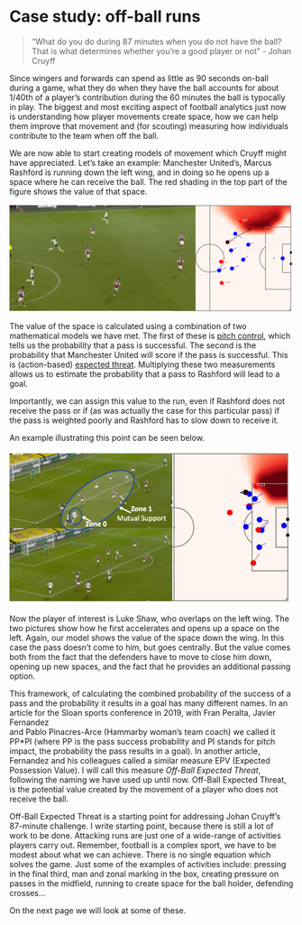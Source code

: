 Case study: off-ball runs
=========================

> “What do you do during 87 minutes when you do not have the ball? That is what determines whether 
you’re a good player or not” - Johan Cruyff

Since wingers and forwards can spend as little as 90 seconds on-ball during a game, 
what they do when they have the ball accounts for about 1/40th of a player’s contribution 
during the 60 minutes the ball is typocally in play. The biggest and most exciting 
aspect of football analytics just now is understanding how player movements create space, 
how we can help them improve that movement and (for scouting) measuring how individuals contribute 
to the team when off the ball.

We are now able to start creating models of movement which Cruyff might have appreciated. Let’s 
take an example: Manchester United’s, Marcus Rashford is running down the left wing, and in doing 
so he opens up a space where he can receive the ball. The red shading in the top part of the 
figure shows the value of that space.
 

![](../images/lesson7/RashfordRunpng.png)


The value of the space is calculated using a combination of two mathematical models we have met. 
The first of these is [pitch control](../lesson6/PitchControl.md), which tells us the probability that a pass is successful. 
The second is the probability that Manchester United will score if the pass is successful. 
This is (action-based) [expected threat](../lesson4/xTAction.md). 
Multiplying these two measurements allows us to estimate the probability that a pass to 
Rashford will lead to a goal. 

Importantly, we can assign this value to the run, even if Rashford does not 
receive the pass or if (as was actually the case for this particular pass) if the pass is 
weighted poorly and Rashford has to slow down to receive it. 

An example illustrating this point can be seen below. 

![](../images/lesson7/RashfordRun2.png)

Now the player of interest is 
Luke Shaw, who overlaps on the left wing. The two pictures show how he first accelerates and 
opens up a space on the left. Again, our model shows the value of the space down the wing. In 
this case the pass doesn’t come to him, but goes centrally. But the value comes both from the 
fact that the defenders have to move to close him down, opening up new spaces, and the 
fact that he provides an additional passing option.

 
This framework, of calculating the combined probability of the success of a pass and the 
probability it results in a goal has many different names. In an article for the 
Sloan sports conference in 2019, with Fran Peralta, Javier Fernandez  
and Pablo Pinacres-Arce (Hammarby woman’s team coach) we called it PP*PI 
(where PP is the pass success probability and PI stands for pitch impact, 
the probability the pass results in a goal). In another article, 
Fernandez and his colleagues called a similar measure EPV (Expected Possession Value). 
I will call this measure *Off-Ball Expected Threat*, following the naming we have used up until now. 
Off-Ball Expected Threat, is the potential value created by the movement of a player who does not 
receive the ball.

Off-Ball Expected Threat is a starting point for addressing Johan Cruyff’s 87-minute challenge. 
I write starting point, because there is still a lot of work to be done. Attacking runs 
are just one of a wide-range of activities players carry out. Remember, football is a complex sport, 
we have to be modest about what we can achieve. There is no single equation which solves the game. 
Just some of the examples of activities include: pressing in the final third, 
man and zonal marking in the box, creating pressure on passes in the midfield, 
running to create space for the ball holder, defending crosses... 

On the next page we will look at some of these.
